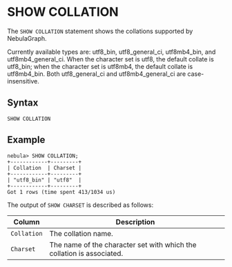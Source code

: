 # SHOW COLLATION

The `SHOW COLLATION` statement shows the collations supported by NebulaGraph.

Currently available types are: utf8_bin, utf8_general_ci, utf8mb4_bin, and utf8mb4_general_ci. When the character set is utf8, the default collate is utf8_bin; when the character set is utf8mb4, the default collate is utf8mb4_bin. Both utf8_general_ci and utf8mb4_general_ci are case-insensitive.

## Syntax

```ngql
SHOW COLLATION
```

## Example

```ngql
nebula> SHOW COLLATION;
+------------+---------+
| Collation  | Charset |
+------------+---------+
| "utf8_bin" | "utf8"  |
+------------+---------+
Got 1 rows (time spent 413/1034 us)
```

The output of `SHOW CHARSET` is described as follows:

|Column|Description|
|-|-|
|`Collation`|The collation name.|
|`Charset`|The name of the character set with which the collation is associated.|
